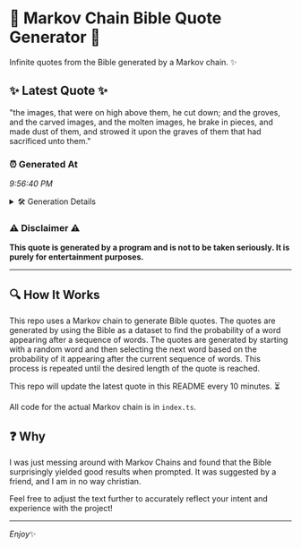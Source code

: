 # 📖 Markov Chain Bible Quote Generator 📖

Infinite quotes from the Bible generated by a Markov chain. ✨

## ✨ Latest Quote ✨
"the images, that were on high above them, he cut down; and the groves, and the carved images, and the molten images, he brake in pieces, and made dust of them, and strowed it upon the graves of them that had sacrificed unto them."

### ⏰ Generated At
*9:56:40 PM*

<details>
    <summary>🛠️ Generation Details</summary>
    <p>
        <strong>🌱 Seed:</strong> the<br>
        <strong>🔄 Iterations:</strong> 43<br>
        <strong>📜 Context History:</strong><br>[ the ]: images,<br>[ the, images, ]: that<br>[ the, images,, that ]: were<br>[ the, images,, that, were ]: on<br>[ the, images,, that, were, on ]: high<br>[ the, images,, that, were, on, high ]: above<br>[ images,, that, were, on, high, above ]: them,<br>[ that, were, on, high, above, them, ]: he<br>[ were, on, high, above, them,, he ]: cut<br>[ on, high, above, them,, he, cut ]: down;<br>[ high, above, them,, he, cut, down; ]: and<br>[ above, them,, he, cut, down;, and ]: the<br>[ them,, he, cut, down;, and, the ]: groves,<br>[ he, cut, down;, and, the, groves, ]: and<br>[ cut, down;, and, the, groves,, and ]: the<br>[ down;, and, the, groves,, and, the ]: carved<br>[ and, the, groves,, and, the, carved ]: images,<br>[ the, groves,, and, the, carved, images, ]: and<br>[ groves,, and, the, carved, images,, and ]: the<br>[ and, the, carved, images,, and, the ]: molten<br>[ the, carved, images,, and, the, molten ]: images,<br>[ carved, images,, and, the, molten, images, ]: he<br>[ images,, and, the, molten, images,, he ]: brake<br>[ and, the, molten, images,, he, brake ]: in<br>[ the, molten, images,, he, brake, in ]: pieces,<br>[ molten, images,, he, brake, in, pieces, ]: and<br>[ images,, he, brake, in, pieces,, and ]: made<br>[ he, brake, in, pieces,, and, made ]: dust<br>[ brake, in, pieces,, and, made, dust ]: of<br>[ in, pieces,, and, made, dust, of ]: them,<br>[ pieces,, and, made, dust, of, them, ]: and<br>[ and, made, dust, of, them,, and ]: strowed<br>[ made, dust, of, them,, and, strowed ]: it<br>[ dust, of, them,, and, strowed, it ]: upon<br>[ of, them,, and, strowed, it, upon ]: the<br>[ them,, and, strowed, it, upon, the ]: graves<br>[ and, strowed, it, upon, the, graves ]: of<br>[ strowed, it, upon, the, graves, of ]: them<br>[ it, upon, the, graves, of, them ]: that<br>[ upon, the, graves, of, them, that ]: had<br>[ the, graves, of, them, that, had ]: sacrificed<br>[ graves, of, them, that, had, sacrificed ]: unto<br>[ of, them, that, had, sacrificed, unto ]: them.<br>
    </p>
</details>

### ⚠️ Disclaimer ⚠️
**This quote is generated by a program and is not to be taken seriously. It is purely for entertainment purposes.**

---

## 🔍 How It Works

This repo uses a Markov chain to generate Bible quotes. The quotes are generated by using the Bible as a dataset to find the probability of a word appearing after a sequence of words. The quotes are generated by starting with a random word and then selecting the next word based on the probability of it appearing after the current sequence of words. This process is repeated until the desired length of the quote is reached.

This repo will update the latest quote in this README every 10 minutes. ⏳

All code for the actual Markov chain is in `index.ts`.

## ❓ Why

I was just messing around with Markov Chains and found that the Bible surprisingly yielded good results when prompted. 
It was suggested by a friend, and I am in no way christian.

Feel free to adjust the text further to accurately reflect your intent and experience with the project!

---

*Enjoy*✨
